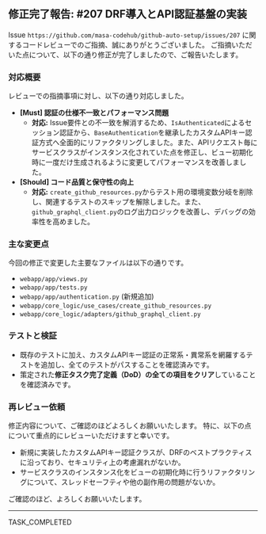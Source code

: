 ## 修正完了報告: #207 DRF導入とAPI認証基盤の実装

Issue `https://github.com/masa-codehub/github-auto-setup/issues/207` に関するコードレビューでのご指摘、誠にありがとうございました。
ご指摘いただいた点について、以下の通り修正が完了しましたので、ご報告いたします。

### 対応概要

レビューでの指摘事項に対し、以下の通り対応しました。

* **[Must] 認証の仕様不一致とパフォーマンス問題**
    * **対応:** Issue要件との不一致を解消するため、`IsAuthenticated`によるセッション認証から、`BaseAuthentication`を継承したカスタムAPIキー認証方式へ全面的にリファクタリングしました。また、APIリクエスト毎にサービスクラスがインスタンス化されていた点を修正し、ビュー初期化時に一度だけ生成されるように変更してパフォーマンスを改善しました。
* **[Should] コード品質と保守性の向上**
    * **対応:** `create_github_resources.py`からテスト用の環境変数分岐を削除し、関連するテストのスキップを解除しました。また、`github_graphql_client.py`のログ出力ロジックを改善し、デバッグの効率性を高めました。

### 主な変更点

今回の修正で変更した主要なファイルは以下の通りです。

* `webapp/app/views.py`
* `webapp/app/tests.py`
* `webapp/app/authentication.py` (新規追加)
* `webapp/core_logic/use_cases/create_github_resources.py`
* `webapp/core_logic/adapters/github_graphql_client.py`

### テストと検証

* 既存のテストに加え、カスタムAPIキー認証の正常系・異常系を網羅するテストを追加し、全てのテストがパスすることを確認済みです。
* 策定された**修正タスク完了定義（DoD）の全ての項目をクリア**していることを確認済みです。

### 再レビュー依頼

修正内容について、ご確認のほどよろしくお願いいたします。
特に、以下の点について重点的にレビューいただけますと幸いです。

* 新規に実装したカスタムAPIキー認証クラスが、DRFのベストプラクティスに沿っており、セキュリティ上の考慮漏れがないか。
* サービスクラスのインスタンス化をビューの初期化時に行うリファクタリングについて、スレッドセーフティや他の副作用の問題がないか。

ご確認のほど、よろしくお願いいたします。

---
TASK_COMPLETED
